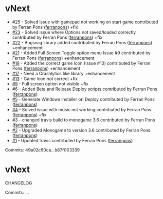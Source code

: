# vNext

 - [#25](https://github.com/retrowax/Zombusters/pull/25) - Solved issue with gamepad not working on start game contributed by Ferran Pons ([ferranpons](https://github.com/ferranpons)) +fix
 - [#23](https://github.com/retrowax/Zombusters/pull/23) - Solved issue where Options not saved/loaded correctly contributed by Ferran Pons ([ferranpons](https://github.com/ferranpons)) +fix
 - [#22](https://github.com/retrowax/Zombusters/pull/22) - Bugsnag library added contributed by Ferran Pons ([ferranpons](https://github.com/ferranpons)) +enhancement
 - [#21](https://github.com/retrowax/Zombusters/pull/21) - Added Full Screen Toggle option menu Issue #9 contributed by Ferran Pons ([ferranpons](https://github.com/ferranpons)) +enhancement
 - [#19](https://github.com/retrowax/Zombusters/pull/19) - Added the correct game Icon (Issue #13) contributed by Ferran Pons ([ferranpons](https://github.com/ferranpons)) +enhancement
 - [#17](https://github.com/retrowax/Zombusters/issues/17) - Need a Crashlytics like library +enhancement
 - [#13](https://github.com/retrowax/Zombusters/issues/13) - Game Icon not correct +fix
 - [#9](https://github.com/retrowax/Zombusters/issues/9) - Full screen option not visible +fix
 - [#6](https://github.com/retrowax/Zombusters/pull/6) - Added Beta and Release Deploy scripts contributed by Ferran Pons ([ferranpons](https://github.com/ferranpons))
 - [#5](https://github.com/retrowax/Zombusters/pull/5) - Generate Windows Installer on Deploy contributed by Ferran Pons ([ferranpons](https://github.com/ferranpons))
 - [#4](https://github.com/retrowax/Zombusters/pull/4) - Solved issue with music not working contributed by Ferran Pons ([ferranpons](https://github.com/ferranpons)) +fix
 - [#3](https://github.com/retrowax/Zombusters/pull/3) - changed travis build to monogame 3.6 contributed by Ferran Pons ([ferranpons](https://github.com/ferranpons))
 - [#2](https://github.com/retrowax/Zombusters/pull/2) - Upgraded Monogame to version 3.6 contributed by Ferran Pons ([ferranpons](https://github.com/ferranpons))
 - [#1](https://github.com/retrowax/Zombusters/pull/1) - Updated travis contributed by Ferran Pons ([ferranpons](https://github.com/ferranpons))

Commits: 49a02c60ca...b87f003339


# vNext

CHANGELOG

Commits: ...
